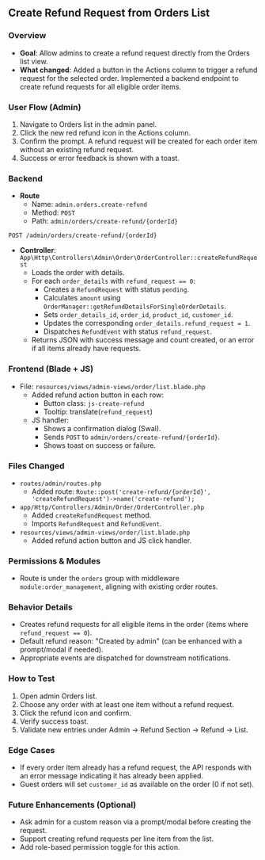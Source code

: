 ## Create Refund Request from Orders List

### Overview
- **Goal**: Allow admins to create a refund request directly from the Orders list view.
- **What changed**: Added a button in the Actions column to trigger a refund request for the selected order. Implemented a backend endpoint to create refund requests for all eligible order items.

### User Flow (Admin)
1. Navigate to Orders list in the admin panel.
2. Click the new red refund icon in the Actions column.
3. Confirm the prompt. A refund request will be created for each order item without an existing refund request.
4. Success or error feedback is shown with a toast.

### Backend
- **Route**
  - Name: `admin.orders.create-refund`
  - Method: `POST`
  - Path: `admin/orders/create-refund/{orderId}`

```http
POST /admin/orders/create-refund/{orderId}
```

- **Controller**: `App\Http\Controllers\Admin\Order\OrderController::createRefundRequest`
  - Loads the order with details.
  - For each `order_details` with `refund_request == 0`:
    - Creates a `RefundRequest` with status `pending`.
    - Calculates `amount` using `OrderManager::getRefundDetailsForSingleOrderDetails`.
    - Sets `order_details_id`, `order_id`, `product_id`, `customer_id`.
    - Updates the corresponding `order_details.refund_request = 1`.
    - Dispatches `RefundEvent` with status `refund_request`.
  - Returns JSON with success message and count created, or an error if all items already have requests.

### Frontend (Blade + JS)
- File: `resources/views/admin-views/order/list.blade.php`
  - Added refund action button in each row:
    - Button class: `js-create-refund`
    - Tooltip: translate(`refund_request`)
  - JS handler:
    - Shows a confirmation dialog (Swal).
    - Sends `POST` to `admin/orders/create-refund/{orderId}`.
    - Shows toast on success or failure.

### Files Changed
- `routes/admin/routes.php`
  - Added route: `Route::post('create-refund/{orderId}', 'createRefundRequest')->name('create-refund');`
- `app/Http/Controllers/Admin/Order/OrderController.php`
  - Added `createRefundRequest` method.
  - Imports `RefundRequest` and `RefundEvent`.
- `resources/views/admin-views/order/list.blade.php`
  - Added refund action button and JS click handler.

### Permissions & Modules
- Route is under the `orders` group with middleware `module:order_management`, aligning with existing order routes.

### Behavior Details
- Creates refund requests for all eligible items in the order (items where `refund_request == 0`).
- Default refund reason: "Created by admin" (can be enhanced with a prompt/modal if needed).
- Appropriate events are dispatched for downstream notifications.

### How to Test
1. Open admin Orders list.
2. Choose any order with at least one item without a refund request.
3. Click the refund icon and confirm.
4. Verify success toast.
5. Validate new entries under Admin → Refund Section → Refund → List.

### Edge Cases
- If every order item already has a refund request, the API responds with an error message indicating it has already been applied.
- Guest orders will set `customer_id` as available on the order (0 if not set).

### Future Enhancements (Optional)
- Ask admin for a custom reason via a prompt/modal before creating the request.
- Support creating refund requests per line item from the list.
- Add role-based permission toggle for this action.


